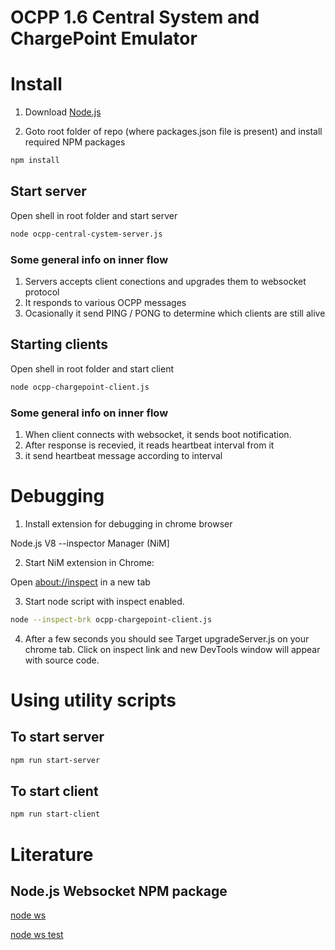 # OCPP 1.6 Central System and ChargePoint Emulator

# Install 

1. Download [Node.js](https://nodejs.org/en/download/) 

2. Goto root folder of repo (where packages.json file is present) and install required NPM packages

```bash
npm install
```

##  Start server

Open shell in root folder and start server

```bash
node ocpp-central-cystem-server.js
```

### Some general info on inner flow

1. Servers accepts client conections and upgrades them to websocket protocol
2. It responds to various OCPP messages
3. Ocasionally it send PING / PONG to determine which clients are still alive

##  Starting  clients

Open shell in root folder and start client

```bash
node ocpp-chargepoint-client.js
```

### Some general info on inner flow

1. When client connects with websocket, it sends boot notification. 
2. After response is recevied, it reads heartbeat interval from it
3. it send heartbeat message according to interval

# Debugging

1. Install extension for debugging in chrome browser

Node.js V8 --inspector Manager (NiM]

2. Start NiM extension in Chrome:

Open <about://inspect> in a new tab 

3. Start node script with inspect enabled. 

```bash
node --inspect-brk ocpp-chargepoint-client.js
```

4. After a few seconds you should see Target upgradeServer.js on your chrome tab. Click on inspect link and new DevTools window will appear with source code.

# Using utility scripts

## To start server

```bash
npm run start-server
```

## To start client

```bash
npm run start-client
```

# Literature

## Node.js Websocket NPM package

[node ws ](https://github.com/websockets/ws/)

[node ws test](https://github.com/websockets/ws/blob/master/test/websocket.test.js)
